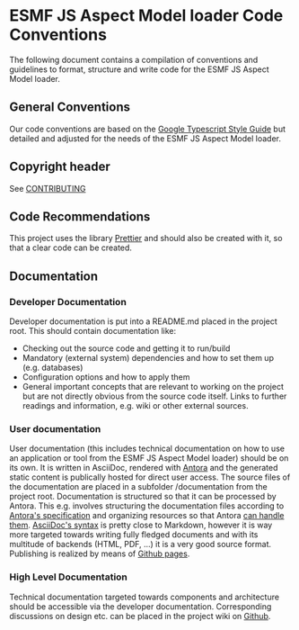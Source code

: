 # ESMF JS Aspect Model loader Code Conventions

The following document contains a compilation of conventions and guidelines to format, structure and write code for the
ESMF JS Aspect Model loader.

## General Conventions

Our code conventions are based on the [Google Typescript Style Guide](https://google.github.io/styleguide/tsguide.html)
but detailed and adjusted for the needs of the ESMF JS Aspect Model loader.

## Copyright header

See [CONTRIBUTING](CONTRIBUTING.md)

## Code Recommendations

This project uses the library [Prettier](https://www.npmjs.com/package/prettier) and should also be created with it, so
that a clear code can be created.

## Documentation

### Developer Documentation

Developer documentation is put into a README.md placed in the project root. This should contain documentation like:

* Checking out the source code and getting it to run/build
* Mandatory (external system) dependencies and how to set them up (e.g. databases)
* Configuration options and how to apply them
* General important concepts that are relevant to working on the project but are not directly obvious from the source
  code
  itself. Links to further readings and information, e.g. wiki or other external sources.

### User documentation

User documentation (this includes technical documentation on how to use an application or tool from
the ESMF JS Aspect Model loader) should be on its own.
It is written in AsciiDoc, rendered with [Antora](https://antora.org) and the generated static content is
publically hosted for direct user access.
The source files of the documentation are placed in a subfolder /documentation from the project root.
Documentation is structured so that it can be processed by Antora. This e.g. involves structuring the documentation
files
according to [Antora's specification](https://docs.antora.org/antora/2.3/organize-content-files/) and organizing
resources
so that Antora [can handle them](https://docs.antora.org/antora/2.3/page/resource-id/).
[AsciiDoc's syntax](https://docs.antora.org/antora/2.3/asciidoc/asciidoc/) is pretty close to Markdown, however it is
way more targeted towards writing fully fledged documents and with its multitude of backends (HTML, PDF, ...) it is a
very good source format.
Publishing is realized by means of [Github pages](https://docs.antora.org/antora/2.3/publish-to-github-pages/).

### High Level Documentation

Technical documentation targeted towards components and architecture should be accessible via the developer
documentation.
Corresponding discussions on design etc. can be placed in the project wiki on
[Github](https://github.com/eclipse-esmf/esmf-sdk-js-aspect-model-loader/wiki).
